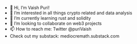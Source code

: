 - 👋 Hi, I’m Vaish Puri!
- 👀 I’m interested in all things crypto related and data analysis
- 🌱 I’m currently learning rust and solidity
- 💞️ I’m looking to collaborate on web3 projects 
- 📫 How to reach me: Twitter @puriVaish
- Check out my substack: mediocremath.substack.com

<!---
vaishnavpuri/vaishnavpuri is a ✨ special ✨ repository because its `README.md` (this file) appears on your GitHub profile.
You can click the Preview link to take a look at your changes.
--->
